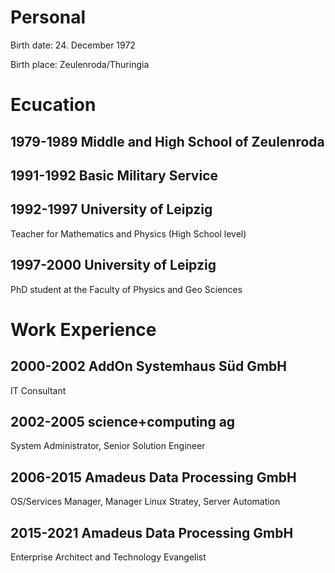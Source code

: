 # Personal	

Birth date:	24. December 1972

Birth place: Zeulenroda/Thuringia

# Ecucation 

## 1979-1989	Middle and High School of Zeulenroda

## 1991-1992	Basic Military Service

## 1992-1997	University of Leipzig

Teacher for Mathematics and Physics (High School level)

## 1997-2000	University of Leipzig

PhD student at the Faculty of Physics and Geo Sciences

# Work Experience

## 2000-2002	AddOn Systemhaus Süd GmbH

IT Consultant

## 2002-2005	science+computing ag

System Administrator, Senior Solution Engineer

## 2006-2015	Amadeus Data Processing GmbH

OS/Services Manager, Manager Linux Stratey, Server Automation

## 2015-2021 Amadeus Data Processing GmbH

Enterprise Architect and Technology Evangelist
